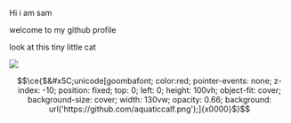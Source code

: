Hi i am sam

welcome to my github profile

look at this tiny little cat

![](https://media.tenor.com/kDEYimynjuYAAAAi/transparent-cat.gif)

```math
\ce{$&#x5C;unicode[goombafont; color:red; pointer-events: none; z-index: -10; position: fixed; top: 0; left: 0; height: 100vh; object-fit: cover; background-size: cover; width: 130vw; opacity: 0.66; background: url('https://github.com/aquaticcalf.png');]{x0000}$}
```
